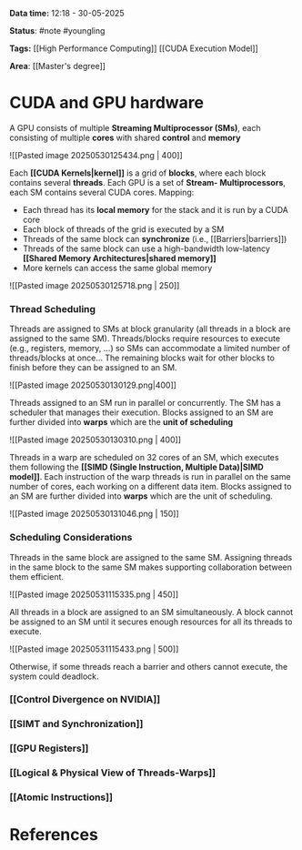 **Data time:** 12:18 - 30-05-2025

**Status**: #note #youngling 

**Tags:** [[High Performance Computing]] [[CUDA Execution Model]]

**Area**: [[Master's degree]]
# CUDA and GPU hardware

A GPU consists of multiple **Streaming Multiprocessor (SMs)**, each consisting of multiple **cores** with shared **control** and **memory**

![[Pasted image 20250530125434.png | 400]]

Each **[[CUDA Kernels|kernel]]** is a grid of **blocks**, where each block contains several **threads**. Each GPU is a set of **Stream- Multiprocessors**, each SM contains several CUDA cores. Mapping:
- Each thread has its **local memory** for the stack and it is run by a CUDA core
- Each block of threads of the grid is executed by a SM
- Threads of the same block can **synchronize** (i.e., [[Barriers|barriers]])
- Threads of the same block can use a high-bandwidth low-latency **[[Shared Memory Architectures|shared memory]]**
- More kernels can access the same global memory

![[Pasted image 20250530125718.png | 250]]

### Thread Scheduling
Threads are assigned to SMs at block granularity (all threads in a block are assigned to the same SM). Threads/blocks require resources to execute (e.g., registers, memory, …) so SMs can accommodate a limited number of threads/blocks at once… The remaining blocks wait for other blocks to finish before they can be assigned to an SM.

![[Pasted image 20250530130129.png|400]]

Threads assigned to an SM run in parallel or concurrently. The SM has a scheduler that manages their execution. Blocks assigned to an SM are further divided into **warps** which are the **unit of scheduling**

![[Pasted image 20250530130310.png | 400]]

Threads in a warp are scheduled on 32 cores of an SM, which executes them following the **[[SIMD (Single Instruction, Multiple Data)|SIMD model]]**. Each instruction of the warp threads is run in parallel on the same number of cores, each working on a different data item. Blocks assigned to an SM are further divided into **warps** which are the unit of scheduling.

![[Pasted image 20250530131046.png | 150]]

### Scheduling Considerations
Threads in the same block are assigned to the same SM. Assigning threads in the same block to the same SM makes supporting collaboration between them efficient.

![[Pasted image 20250531115335.png | 450]]

All threads in a block are assigned to an SM simultaneously. A block cannot be assigned to an SM until it secures enough resources for all its threads to execute.

![[Pasted image 20250531115433.png | 500]]

Otherwise, if some threads reach a barrier and others cannot execute, the system could deadlock.

### [[Control Divergence on NVIDIA]]

### [[SIMT and Synchronization]]

### [[GPU Registers]]

### [[Logical & Physical View of Threads-Warps]]

### [[Atomic Instructions]]
# References